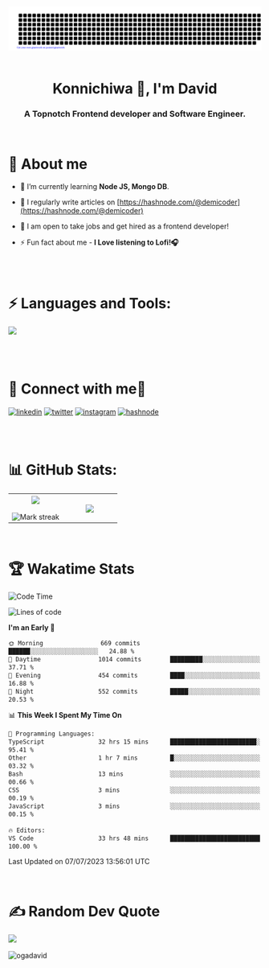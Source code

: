 <div align="center">
 <img src="gitartwork.svg" />
</div>

<br/>

<h1 align="center">Konnichiwa 👋, I'm David</h1>
<h3 align="center">A Topnotch Frontend developer and Software Engineer.</h3>
<br />

# 🚀 About me
- 🌱 I’m currently learning **Node JS, Mongo DB**.
- 📝 I regularly write articles on [https://hashnode.com/@demicoder](https://hashnode.com/@demicoder)
- 🎯 I am open to take jobs and get hired as a frontend developer! 

- ⚡ Fun fact about me - **I Love listening to Lofi!🎧**
<br/>
<br />
<h1 align="left">⚡ Languages and Tools:</h1>
<p>
  <a href="https://skillicons.dev">
    <img src="https://skillicons.dev/icons?i=html,css,tailwind,sass,styledcomponents,js,ts,react,nextjs,nodejs,express,prisma,mongodb,planetscale,jest,postman,git,github,vercel,vscode,powershell,figma,vite" />
  </a>
</p>
<br/>
<br />
<h1 align="left">🙌 Connect with me🔗</h1>
<p align="left">
<a href="https://linkedin.com/in/davidoga" target="blank"><img align="center" src="https://user-images.githubusercontent.com/88904952/234979284-68c11d7f-1acc-4f0c-ac78-044e1037d7b0.png" alt="linkedin" height="50" width="50" /></a>
<a href="https://twitter.com/demicoderr" target="blank"><img align="center" src="https://user-images.githubusercontent.com/88904952/234980676-61bfb021-ecc8-48f7-88e6-34c1b06c4a58.png" alt="twitter" height="50" width="50" /></a> 
<a href="https://instagram.com/demi.coder" target="blank"><img align="center" src="https://user-images.githubusercontent.com/88904952/234981169-2dd1e58f-4b7e-468c-8213-034ba62156c3.png" alt="instagram" height="50" width="50" /></a>
<a href="https://hashnode.com/@demicoderr/" target="blank"><img align="center" src="https://user-images.githubusercontent.com/88904952/234982196-562aea17-5532-4550-8c08-1c7cb994a541.png" alt="hashnode" height="50" width="50" /></a>
</p>
<br />
<br/>

# 📊 GitHub Stats:

<table align="center">
<tr border="none">
<td width="50%" align="center">
  
  <img  align="center"  src="https://github-readme-stats.vercel.app/api?username=OgaDavid&theme=react&show_icons=true&count_private=true" />
  <br></br>
  <img  title="🔥 Get streak stats for your profile at git.io/streak-stats" alt="Mark streak" src="https://github-readme-streak-stats.herokuapp.com/?user=OgaDavid&theme=react&hide_border=false" /> 
</td>

<td width="50%" align="center">

  <img  align="center"  src="https://github-readme-stats.anuraghazra1.vercel.app/api/top-langs/?username=OgaDavid&theme=react&hide_border=false&no-bg=true&no-frame=true&langs_count=10"/>
  
  </td>
</tr>
</table>

<br/>

# 🏆 Wakatime Stats

<!--START_SECTION:waka-->
![Code Time](http://img.shields.io/badge/Code%20Time-28%20hrs-blue)

![Lines of code](https://img.shields.io/badge/From%20Hello%20World%20I%27ve%20Written-965.4%20thousand%20lines%20of%20code-blue)

**I'm an Early 🐤** 

```text
🌞 Morning                669 commits         ██████░░░░░░░░░░░░░░░░░░░   24.88 % 
🌆 Daytime                1014 commits        █████████░░░░░░░░░░░░░░░░   37.71 % 
🌃 Evening                454 commits         ████░░░░░░░░░░░░░░░░░░░░░   16.88 % 
🌙 Night                  552 commits         █████░░░░░░░░░░░░░░░░░░░░   20.53 % 
```


📊 **This Week I Spent My Time On** 

```text
💬 Programming Languages: 
TypeScript               32 hrs 15 mins      ████████████████████████░   95.41 % 
Other                    1 hr 7 mins         █░░░░░░░░░░░░░░░░░░░░░░░░   03.32 % 
Bash                     13 mins             ░░░░░░░░░░░░░░░░░░░░░░░░░   00.66 % 
CSS                      3 mins              ░░░░░░░░░░░░░░░░░░░░░░░░░   00.19 % 
JavaScript               3 mins              ░░░░░░░░░░░░░░░░░░░░░░░░░   00.15 % 

🔥 Editors: 
VS Code                  33 hrs 48 mins      █████████████████████████   100.00 % 
```


 Last Updated on 07/07/2023 13:56:01 UTC
<!--END_SECTION:waka-->
<br />

# ✍️ Random Dev Quote
![](https://quotes-github-readme.vercel.app/api?type=horizontal&theme=dark)

<p align="left"> <img src="https://komarev.com/ghpvc/?username=ogadavid&label=Profile%20views&color=0e75b6&style=flat" alt="ogadavid" /> </p>

